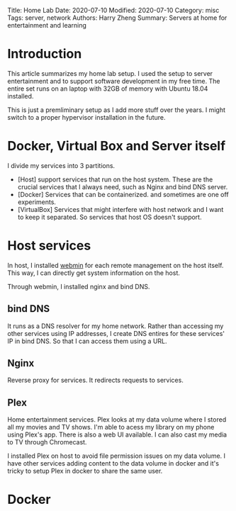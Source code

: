 Title: Home Lab
Date: 2020-07-10
Modified: 2020-07-10
Category: misc
Tags: server, network
Authors: Harry Zheng
Summary: Servers at home for entertainment and learning

# Introduction

This article summarizes my home lab setup. I used the setup to server entertainment and to support software development in my free time. The entire set runs on an laptop with 32GB of memory with Ubuntu 18.04 installed.

This is just a premliminary setup as I add more stuff over the years. I might switch to a proper hypervisor installation in the future. 


# Docker, Virtual Box and Server itself

I divide my services into 3 partitions. 

* [Host] support services that run on the host system. These are the crucial services that I always need, such as Nginx and bind DNS server. 
* [Docker] Services that can be containerized. and sometimes are one off experiments. 
* [VirtualBox] Services that might interfere with host network and I want to keep it separated. So services that host OS doesn't support. 

# Host services

In host, I installed [webmin](http://www.webmin.com/) for each remote management on the host itself. This way, I can directly get system information on the host. 

Through webmin, I installed nginx and bind DNS. 

## bind DNS

It runs as a DNS resolver for my home network. Rather than accessing my other services using IP addresses, I create DNS entires for these services' IP in bind DNS. So that I can access them using a URL. 

## Nginx

Reverse proxy for services. It redirects requests to services. 

## Plex

Home entertainment services. Plex looks at my data volume where I stored all my movies and TV shows. I'm able to acess my library on my phone using Plex's app. There is also a web UI available. I can also cast my media to TV through Chromecast. 

I installed Plex on host to avoid file permission issues on my data volume. I have other services adding content to the data volume in docker and it's tricky to setup Plex in docker to share the same user. 

# Docker



